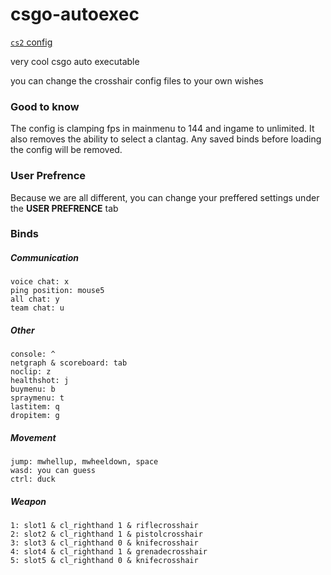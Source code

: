 # csgo-autoexec

[`cs2` config](https://github.com/UnlegitSenpaii/csgo-autoexec/tree/cs2)

very cool csgo auto executable

you can change the crosshair config files to your own wishes

### Good to know
The config is clamping fps in mainmenu to 144 and ingame to unlimited.
It also removes the ability to select a clantag.
Any saved binds before loading the config will be removed.

### User Prefrence
Because we are all different, you can change your preffered settings under the **USER PREFRENCE** tab

### Binds
##### Communication
    voice chat: x
    ping position: mouse5
    all chat: y
    team chat: u
    
##### Other
    console: ^
    netgraph & scoreboard: tab
    noclip: z
    healthshot: j
    buymenu: b
    spraymenu: t
    lastitem: q
    dropitem: g
    
##### Movement
    jump: mwhellup, mwheeldown, space
    wasd: you can guess
    ctrl: duck
    
##### Weapon
    1: slot1 & cl_righthand 1 & riflecrosshair
    2: slot2 & cl_righthand 1 & pistolcrosshair
    3: slot3 & cl_righthand 0 & knifecrosshair
    4: slot4 & cl_righthand 1 & grenadecrosshair
    5: slot5 & cl_righthand 0 & knifecrosshair
